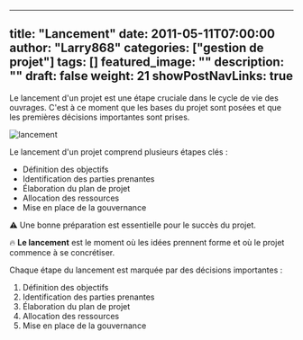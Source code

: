 
---
title: "Lancement"
date: 2011-05-11T07:00:00
author: "Larry868"
categories: ["gestion de projet"]
tags: []
featured_image: ""
description: ""
draft: false
weight: 21
showPostNavLinks: true
---

Le lancement d'un projet est une étape cruciale dans le cycle de vie des ouvrages. C'est à ce moment que les bases du projet sont posées et que les premières décisions importantes sont prises.

<!--more-->

![lancement](/images/formation-projet-lancement.png)

Le lancement d'un projet comprend plusieurs étapes clés :
- Définition des objectifs
- Identification des parties prenantes
- Élaboration du plan de projet
- Allocation des ressources
- Mise en place de la gouvernance

:warning: Une bonne préparation est essentielle pour le succès du projet.

:fire: **Le lancement** est le moment où les idées prennent forme et où le projet commence à se concrétiser.

Chaque étape du lancement est marquée par des décisions importantes :

1. Définition des objectifs
1. Identification des parties prenantes
1. Élaboration du plan de projet
1. Allocation des ressources
1. Mise en place de la gouvernance